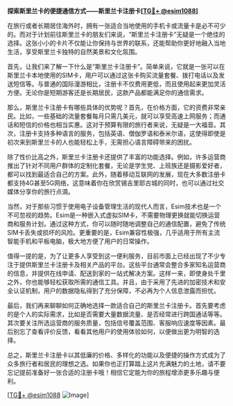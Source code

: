 **探索斯里兰卡的便捷通信方式——斯里兰卡注册卡[[TG💪+ @esim1088](https://t.me/s/esim1088)]**

在旅行或者长期居住海外时，拥有一张适合当地使用的手机卡或流量卡是必不可少的。而对于计划前往斯里兰卡的朋友们来说，“斯里兰卡注册卡”无疑是一个绝佳的选择。这张小小的卡片不仅能让你保持与世界的联系，还能帮助你更好地融入当地生活，享受斯里兰卡独特的自然美景和文化氛围。

首先，让我们来了解一下什么是“斯里兰卡注册卡”。简单来说，它就是一张可以在斯里兰卡本地使用的SIM卡，用户可以通过这张卡购买流量套餐、拨打电话以及发送短信等。与普通的国际漫游相比，注册卡不仅费用更低，而且使用起来更加灵活方便。无论你是短期游客还是长期居民，这款产品都能满足你的通信需求。

那么，斯里兰卡注册卡有哪些具体的优势呢？首先，在价格方面，它的资费非常亲民。比如，一些基础的流量套餐每月只需几美元，就可以享受高速上网服务；而通话和短信的价格也相当实惠。这对于预算有限的旅行者来说，无疑是一大福音。其次，注册卡支持多种语言的服务，包括英语、僧伽罗语和泰米尔语，这使得即使是初次来到斯里兰卡的人也能轻松上手，无需担心语言障碍带来的困扰。

除了性价比高之外，斯里兰卡注册卡还提供了丰富的功能选择。例如，许多运营商推出了针对不同用户群体的定制化套餐，无论是学生党、上班族还是摄影爱好者，都可以找到最适合自己的方案。此外，随着移动互联网的发展，现在大多数注册卡都支持4G甚至5G网络，这意味着你在欣赏锡吉里耶古城的同时，也可以通过社交媒体分享你的旅行点滴。

当然，对于那些习惯于使用电子设备管理生活的现代人而言，Esim技术也是一个不可忽视的趋势。Esim是一种嵌入式虚拟SIM卡，不需要物理更换就能切换运营商和服务计划。通过这种方式，你可以随时随地调整自己的通信配置，避免了传统SIM卡丢失或损坏的风险。更重要的是，Esim兼容性极强，几乎适用于所有主流智能手机和平板电脑，极大地方便了用户的日常操作。

值得一提的是，为了让更多人享受到这一便利服务，目前市面上已经出现了不少专注于提供斯里兰卡注册卡及相关产品的平台。这些平台通常会整合多家知名运营商的信息，并提供在线申请、配送到家的一站式解决方案。这样一来，即使身处千里之外，你也能够轻松获取所需的通信工具。并且，由于采用了先进的加密技术和安全认证机制，用户的数据隐私得到了充分保障，不必再为个人信息泄露而担忧。

最后，我们再来聊聊如何正确地选择一款适合自己的斯里兰卡注册卡。首先要考虑的是个人的实际需求，比如是否需要大量数据流量、是否经常进行跨国通话等等。其次要关注所选运营商的服务质量，包括信号覆盖范围、客服响应速度等因素。最后别忘了查看评价反馈，看看其他用户的使用体验如何，以便做出更为明智的选择。

总之，斯里兰卡注册卡以其低廉的价格、多样化的功能以及便捷的操作方式成为了众多旅行者和居民的理想之选。如果你也正打算踏上这片充满魅力的土地，请不要忘记提前准备好一张合适的注册卡哦！相信它定能为你的旅程增添更多乐趣与便利。

[[TG💪+ @esim1088](https://t.me/s/esim1088) ![Image](https://i.postimg.cc/4NQfJmqS/Snipaste-2025-05-13-00-14-12.png)]